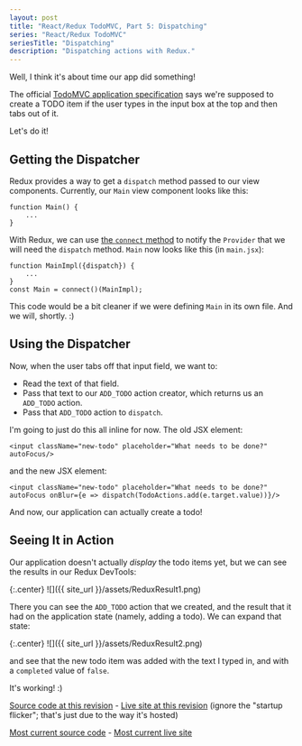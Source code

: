 ```yaml
---
layout: post
title: "React/Redux TodoMVC, Part 5: Dispatching"
series: "React/Redux TodoMVC"
seriesTitle: "Dispatching"
description: "Dispatching actions with Redux."
---
```


Well, I think it's about time our app did something!

The official [TodoMVC application specification](https://github.com/tastejs/todomvc/blob/master/app-spec.md) says we're supposed to create a TODO item if the user types in the input box at the top and then tabs out of it.

Let's do it!

## Getting the Dispatcher

Redux provides a way to get a `dispatch` method passed to our view components. Currently, our `Main` view component looks like this:

    function Main() {
		...
	}

With Redux, we can use [the `connect` method](https://github.com/rackt/react-redux/blob/master/docs/api.md#connectmapstatetoprops-mapdispatchtoprops-mergeprops-options) to notify the `Provider` that we will need the `dispatch` method. `Main` now looks like this (in `main.jsx`):

    function MainImpl({dispatch}) {
		...
	}
	const Main = connect()(MainImpl);

This code would be a bit cleaner if we were defining `Main` in its own file. And we will, shortly. :)

## Using the Dispatcher

Now, when the user tabs off that input field, we want to:

- Read the text of that field.
- Pass that text to our `ADD_TODO` action creator, which returns us an `ADD_TODO` action.
- Pass that `ADD_TODO` action to `dispatch`.

I'm going to just do this all inline for now. The old JSX element:

    <input className="new-todo" placeholder="What needs to be done?" autoFocus/>

and the new JSX element:

    <input className="new-todo" placeholder="What needs to be done?" autoFocus onBlur={e => dispatch(TodoActions.add(e.target.value))}/>

And now, our application can actually create a todo!

## Seeing It in Action

Our application doesn't actually *display* the todo items yet, but we can see the results in our Redux DevTools:

{:.center}
![]({{ site_url }}/assets/ReduxResult1.png)

There you can see the `ADD_TODO` action that we created, and the result that it had on the application state (namely, adding a todo). We can expand that state:

{:.center}
![]({{ site_url }}/assets/ReduxResult2.png)

and see that the new todo item was added with the text I typed in, and with a `completed` value of `false`.

It's working! :)

[Source code at this revision](https://github.com/StephenCleary/todomvc-react-redux/tree/3f564477ba32604024f4fa3406f8edf9272ba798) - [Live site at this revision](http://htmlpreview.github.io/?https://github.com/StephenCleary/todomvc-react-redux/blob/3f564477ba32604024f4fa3406f8edf9272ba798/index.html) (ignore the "startup flicker"; that's just due to the way it's hosted)

[Most current source code](https://github.com/StephenCleary/todomvc-react-redux) - [Most current live site](http://stephencleary.github.io/todomvc-react-redux/)
